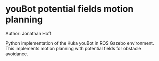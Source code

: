 # youBot potential fields motion planning
Author: Jonathan Hoff

Python implementation of the Kuka youBot in ROS Gazebo environment. This implements motion planning with potential fields for obstacle avoidance. 
